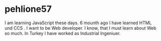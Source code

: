 # pehlione57
I am learning JavaScript these days. 6 mounth ago I have learned HTML und CCS . I want to be Web developer. I know, that I must learn about Web so much.
In Turkey I have worked as Industrial Ingeniuer. 
